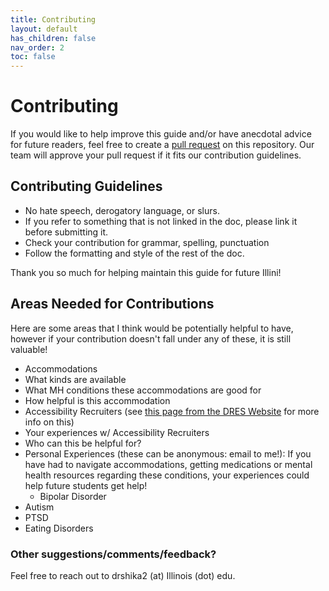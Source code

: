 ```yaml
---
title: Contributing
layout: default
has_children: false
nav_order: 2
toc: false
---
```


# Contributing

If you would like to help improve this guide and/or have anecdotal advice for future readers, feel free to create a [pull request](https://docs.github.com/en/github/collaborating-with-pull-requests/proposing-changes-to-your-work-with-pull-requests/creating-a-pull-request) on this repository. Our team will approve your pull request if it fits our contribution guidelines.

## Contributing Guidelines
- No hate speech, derogatory language, or slurs. 
- If you refer to something that is not linked in the doc, please link it before submitting it.
- Check your contribution for grammar, spelling, punctuation
- Follow the formatting and style of the rest of the doc.

Thank you so much for helping maintain this guide for future Illini!

## Areas Needed for Contributions
Here are some areas that I think would be potentially helpful to have, however if your contribution doesn't fall under any of these, it is still valuable!

- Accommodations
 - What kinds are available
 - What MH conditions these accommodations are good for
 - How helpful is this accommodation
- Accessibility Recruiters (see [this page from the DRES Website](https://www.disability.illinois.edu/academic-supports/career-services) for more info on this)
 - Your experiences w/ Accessibility Recruiters 
 - Who can this be helpful for?
- Personal Experiences (these can be anonymous: email to me!): If you have had to navigate accommodations, getting medications or mental health resources regarding these conditions, your experiences could help future students get help!
  - Bipolar Disorder
 - Autism
 - PTSD
 - Eating Disorders

### Other suggestions/comments/feedback?
Feel free to reach out to drshika2 (at) Illinois (dot) edu.
